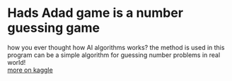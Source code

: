 # Hads Adad game is a number guessing game <br>
how you ever thought how AI algorithms works? the method is used in this program can be a simple algorithm for guessing number problems in real world! <br>
[more on kaggle](https://www.kaggle.com/najmeabdoli)
